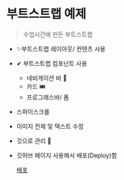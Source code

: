 # 부트스트랩 예제

> 수업시간에 만든 부트스트랩

- ✨부트스트랩 레이아웃/ 컨텐츠 사용
- ✔ 부트스트랩 컴포넌트 사용
  - 네비게이션 바 🎫
  - 카드 🎟
  - 프로그래스바/ 폼
- 스파이스크롤
- 이미지 전체 및 텍스트 수정
- 깃으로 관리 🎈
- 깃허브 페이지 사용해서 배포(Deploy)함

  [배포](https://github.com/bong3108/BS5-Portfolio)
